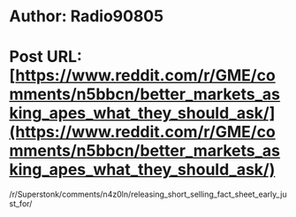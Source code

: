 # Author: Radio90805
# Post URL: [https://www.reddit.com/r/GME/comments/n5bbcn/better_markets_asking_apes_what_they_should_ask/](https://www.reddit.com/r/GME/comments/n5bbcn/better_markets_asking_apes_what_they_should_ask/)


/r/Superstonk/comments/n4z0ln/releasing_short_selling_fact_sheet_early_just_for/